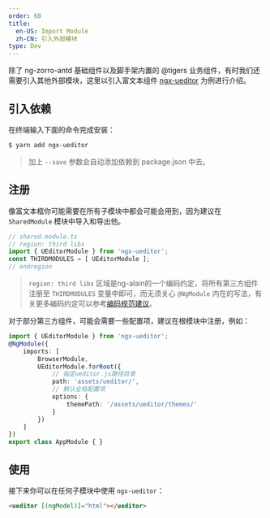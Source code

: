 ```yaml
---
order: 60
title:
  en-US: Import Module
  zh-CN: 引入外部模块
type: Dev
---
```


除了 ng-zorro-antd 基础组件以及脚手架内置的 @tigers 业务组件，有时我们还需要引入其他外部模块，这里以引入富文本组件 [ngx-ueditor](https://github.com/cipchk/ngx-ueditor) 为例进行介绍。

## 引入依赖

在终端输入下面的命令完成安装：

```bash
$ yarn add ngx-ueditor
```

> 加上 `--save` 参数会自动添加依赖到 package.json 中去。

## 注册

像富文本框你可能需要在所有子模块中都会可能会用到，因为建议在 `SharedModule` 模块中导入和导出他。

```ts
// shared.module.ts
// region: third libs
import { UEditorModule } from 'ngx-ueditor';
const THIRDMODULES = [ UEditorModule ];
// endregion
```

> `region: third libs` 区域是ng-alain的一个编码约定，将所有第三方组件注册至 `THIRDMODULES` 变量中即可，而无须关心 `@NgModule` 内在的写法，有关更多编码约定可以参考[编码规范建议](/docs/style-guide)。

对于部分第三方组件，可能会需要一些配置项，建议在根模块中注册，例如：

```ts
import { UEditorModule } from 'ngx-ueditor';
@NgModule({
    imports: [
        BrowserModule,
        UEditorModule.forRoot({
            // 指定ueditor.js路径目录
            path: 'assets/ueditor/',
            // 默认全局配置项
            options: {
                themePath: '/assets/ueditor/themes/'
            }
        })
    ]
})
export class AppModule { }
```

## 使用

接下来你可以在任何子模块中使用 `ngx-ueditor`：

```html
<ueditor [(ngModel)]="html"></ueditor>
```
